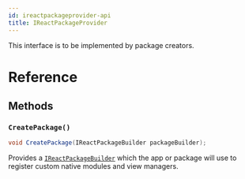 ```yaml
---
id: ireactpackageprovider-api
title: IReactPackageProvider
---
```


This interface is to be implemented by package creators.


# Reference

## Methods

### `CreatePackage()`

```csharp
void CreatePackage(IReactPackageBuilder packageBuilder);
```

Provides a [`IReactPackageBuilder`](IReactPackageBuilder-api-windows.md) which the app or package will use to register custom native modules and view managers.

<!-- 
// Copyright (c) Microsoft Corporation.
// Licensed under the MIT License.

import "IReactPackageBuilder.idl";

namespace Microsoft.ReactNative {

  // This interface is to be implemented by package creators.
  [webhosthidden]
  interface IReactPackageProvider {
    void CreatePackage(IReactPackageBuilder packageBuilder);
  };

} // namespace Microsoft.ReactNative -->
